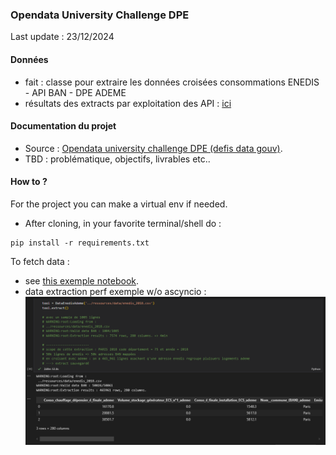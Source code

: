 ### Opendata University Challenge DPE

Last update : 23/12/2024

#### Données
- fait : classe pour extraire les données croisées consommations ENEDIS - API BAN - DPE ADEME  
- résultats des extracts par exploitation des API : [ici](ressources/data/)

#### Documentation du projet 

- Source : [Opendata university challenge DPE (defis data gouv)](https://defis.data.gouv.fr/defis/diagnostics-de-performance-energetique).
- TBD : problématique, objectifs, livrables etc..

#### How to ? 

For the project you can make a virtual env if needed. 

- After cloning, in your favorite terminal/shell do :
```
pip install -r requirements.txt
```
To fetch data :
 - see [this exemple notebook](notebooks/database.ipynb).
 - data extraction perf exemple w/o ascyncio : 
 ![img](docs/scope_paris_2018_200_min.png)